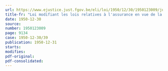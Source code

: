 ```yaml
---
url: https://www.ejustice.just.fgov.be/eli/loi/1950/12/30/1950123009/justel
title-fr: "Loi modifiant les lois relatives à l'assurance en vue de la vieillesse et du décès prématuré, coordonnées par l'arrêté du Régent du 12 septembre 1946 et modifiées par la loi du 1er juillet 1948 et par les arrêtés-lois des 8 janvier et 25 février 1947"
date: 1950-12-30
source:
number: 1950123009
page: 9134
case: 1950-12-30/39
publication: 1950-12-31
starts:
modifies:
pdf-original:
pdf-consolidated:
---
```


